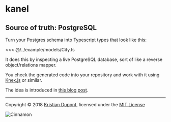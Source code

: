 <div>
  <h1 class="logo">kanel</h1>
  <h2 class="payoff">Source of truth: PostgreSQL</h2>
</div>

Turn your Postgres schema into Typescript types that look like this:

<<< @/../example/models/City.ts

It does this by inspecting a live PostgreSQL database,
sort of like a reverse object/relations mapper.

You check the generated code into your repository and work with it using [Knex.js](https://knexjs.org/) or similar.

The idea is introduced in [this blog post](https://medium.com/@kristiandupont/generating-typescript-types-from-postgres-48661868ef84).

---

Copyright &copy; 2018 [Kristian Dupont](https://www.kristiandupont.com), licensed under the [MIT License](https://opensource.org/licenses/MIT)

![Cinnamon](https://images.unsplash.com/photo-1530991472021-ce0e43475f6e?ixlib=rb-1.2.1&ixid=MnwxMjA3fDB8MHxzZWFyY2h8MzB8fGNpbm5hbW9ufGVufDB8fDB8fA%3D%3D&auto=format&fit=crop&w=900&q=60)
